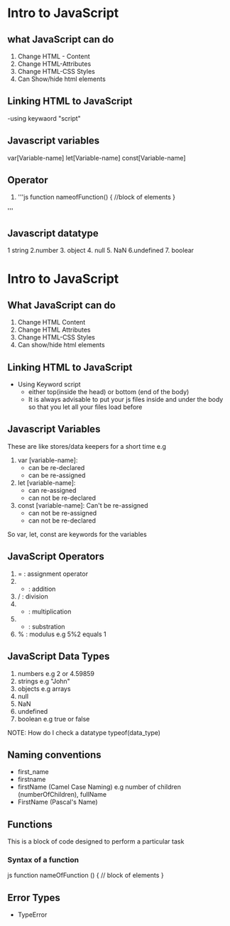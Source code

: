 # Intro to JavaScript
## what JavaScript can do
1. Change HTML - Content
2. Change HTML-Attributes
3. Change HTML-CSS Styles
4. Can Show/hide html elements
## Linking HTML to JavaScript
-using keywaord "script"
## Javascript variables
var[Variable-name]
let[Variable-name]
const[Variable-name]
## Operator
1. '''js
function nameofFunction()
{
    //block of elements
}

'''
## Javascript datatype
1 string
2.number
3. object
4. null
5. NaN
6.undefined
7. boolear
# Intro to JavaScript
## What JavaScript can do
1. Change HTML Content
2. Change HTML Attributes
3. Change HTML-CSS Styles
4. Can show/hide html elements
## Linking HTML to JavaScript
- Using Keyword script
    - either top(inside the head) or bottom (end of the body)
    - It is always advisable to put your js files inside and under the body so that you let all your files load before

## Javascript Variables
These are like stores/data keepers for a short time
e.g 
1. var [variable-name]: 
    - can be re-declared
    - can be re-assigned
2.  let [variable-name]: 
    - can re-assigned
    - can not be re-declared
3.  const [variable-name]: Can't be re-assigned
    - can not be re-assigned 
    - can not be re-declared 

So var, let, const are keywords for the variables

## JavaScript Operators
1. = : assignment operator
2. + : addition
3. / : division
4. * : multiplication
5. - : substration
6. % : modulus e.g 5%2 equals 1

## JavaScript Data Types
1. numbers e.g 2 or 4.59859
2. strings e.g "John"
3. objects e.g arrays
4. null
5. NaN
6. undefined
7. boolean e.g true or false

NOTE: How do I check a datatype
typeof(data_type)

## Naming conventions
- first_name 
- firstname
- firstName (Camel Case Naming) e.g number of children (numberOfChildren), fullName
- FirstName (Pascal's  Name)

## Functions
This is a block of code designed to perform a particular task

### Syntax of a function
js
function nameOfFunction () {
    // block of elements
}


## Error Types
- TypeError